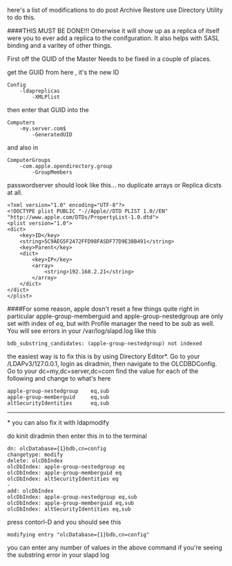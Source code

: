here's a list of modifications to do post Archive Restore
use Directory Utility to do this.

####THIS MUST BE DONE!!!
Otherwise it will show up as a replica of itself were you to ever add a replica to the conifguration.
It also helps with SASL binding and a varitey of other things.

First off the GUID of the Master Needs to be fixed in a couple of places.

get the GUID from  here , it's the new ID

	Config
		-ldapreplicas
			-XMLPlist

then enter that GUID into the 

	Computers  
		-my.server.com$
			-GeneratedUID

and also in 

	ComputerGroups
		-com.apple.opendirectory.group
			-GroupMembers


passwordserver should look like this... no duplicate arrays or Replica dicsts at all.

	<?xml version="1.0" encoding="UTF-8"?>
	<!DOCTYPE plist PUBLIC "-//Apple//DTD PLIST 1.0//EN" "http://www.apple.com/DTDs/PropertyList-1.0.dtd">
	<plist version="1.0">
	<dict>
		<key>ID</key>
		<string>5C9AEG5F2472FFD98FASDF77D9E38B491</string>
		<key>Parent</key>
		<dict>
			<key>IP</key>
			<array>
				<string>192.168.2.21</string>
			</array>
		</dict>
	</dict>
	</plist>


####For some reason, apple dosn't reset a few things quite right
in particular apple-group-memberguid and apple-group-nestedgroup are only set with index of *eq*, but with Profile manager the need to be *sub* as well.  You will see errors in your /var/log/slapd.log like this

	bdb_substring_candidates: (apple-group-nestedgroup) not indexed

the easiest way is to fix this is by using Directory Editor*.  Go to your /LDAPv3/127.0.0.1, login as diradmin, then navigate to the OLCDBDConfig.  Go to your dc=my,dc=server,dc=com  find the value for each of the following and change to what's here

	apple-group-nestedgroup    eq,sub
	apple-group-memberguid     eq,sub
	altSecurityIdentities      eq,sub


---
\* you can also fix it with ldapmodify 

do kinit diradmin
then enter this in to the terminal 

	dn: olcDatabase={1}bdb,cn=config
	changetype: modify
	delete: olcDbIndex
	olcDbIndex: apple-group-nestedgroup eq
	olcDbIndex: apple-group-memberguid eq
	olcDbIndex: altSecurityIdentities eq
	-
	add: olcDbIndex
	olcDbIndex: apple-group-nestedgroup eq,sub
	olcDbIndex: apple-group-memberguid eq,sub
	olcDbIndex: altSecurityIdentities eq,sub

press contorl-D and you should see this 

	modifying entry "olcDatabase={1}bdb,cn=config"

you can enter any number of values in the above command if you're seeing the substring error in your slapd log

